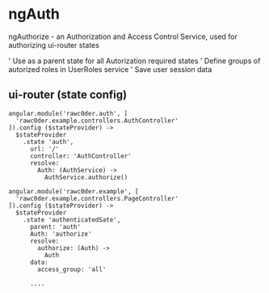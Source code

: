 ngAuth
======

ngAuthorize - an Authorization and Access Control Service, used for authorizing ui-router states

' Use as a parent state for all Autorization required states
' Define groups of autorized roles in UserRoles service
' Save user session data 

ui-router (state config)
------------------------
```
angular.module('rawc0der.auth', [
  'rawc0der.example.controllers.AuthController'
]).config ($stateProvider) ->
  $stateProvider
    .state 'auth',
      url: '/'
      controller: 'AuthController'
      resolve: 
        Auth: (AuthService) ->
          AuthService.authorize()

angular.module('rawc0der.example', [
  'rawc0der.example.controllers.PageController'
]).config ($stateProvider) ->
  $stateProvider
    .state 'authenticatedSate',
      parent: 'auth'
      Auth: 'authorize'
      resolve: 
        authorize: (Auth) ->
          Auth
      data:
        access_group: 'all'

      ....
```
